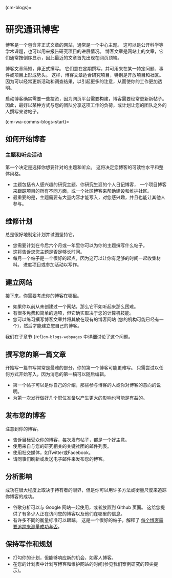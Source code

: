 (cm-blogs)=
# 研究通讯博客

博客是一个包含非正式文章的网站，通常是一个中心主题。 这可以是公开科学等学术课题，也可以用来报告研究项目的进展情况。 博客文章是网站上的文章，它们通常按倒序显示，因此最近的文章首先出现在网页顶端。

博客文章简短，非正式撰写。 它们意在定期撰写，并可用来在某一特定问题、事件或项目上形成势头。 这样，博客文章适合研究项目，特别是开放项目和社区。 因为可以经常更新活动和调查结果，以引起更多的注意，从而使你的工作更加透明。

启动博客确实需要一些投资，因为网页平台需要构建，博客需要经常更新新帖子。 因此，最好以某种方式与您的团队分享这项工作的负荷，或计划让您的团队之外的人撰写来访帖子。

(cm-wa-comms-blogs-start)=
## 如何开始博客

### 主题和听众活动

第一个决定是选择你想要针对的主题和听众。 这将决定您博客的可读性水平和整体风格。

* 主题包括令人感兴趣的研究主题、你研究生涯的个人日记博客， 一个项目博客来跟踪项目的所有不同方面，或一个社区博客来帮助建设和维护社区。
* 最重要的是，主题需要有大量内容才能写入，对您感兴趣，并且也能让其他人参与。

## 维修计划

总是很好地制定计划并试图坚持它。

* 您需要计划在今后六个月或一年里你可以为你的主题撰写什么帖子。
* 这将告诉您您主题是否足够长时间。
* 每月一个帖子是一个很好的起点，因为这可以让你有足够的时间一起收集材料。 进度项目或参加活动以写作。

## 建立网站

接下来，你需要考虑你的博客在哪里。

* 如果你以前从未创建过一个网站，那么它不如听起来那么困难。
* 有很多免费和简单的选项，但它确实取决于您的计算机技能。
* 您可以练习撰写博客文章并将其放在现有的博客网站 (您的机构可能已经有一个)，然后才能建立您自己的博客。

我们在子章节 {ref}`cm-blogs-webpages` 中详细讨论了这个问题。

## 撰写您的第一篇文章

开始写一篇书写常常是最难的部分，你的第一个博客可能更难写。 只需尝试以任何方式开始写入，因为消息的第一稿可以随后编辑。

* 第一个帖子可以是你自己的介绍，那些参与博客的人或你对博客的意向的说明。
* 为第一次发行做好几个职位准备以产生更大的影响也可能是有益的。

## 发布您的博客

注意到你的博客。

* 告诉目标受众你的博客，每次发布帖子，都是一个好主意。
* 使用来自与您的研究相关的关键社团的邮件列表。
* 使用社交媒体，如Twitter或Facebook。
* 请同事们刷新或发送电子邮件来发布您的博客。

## 分析影响

成功在很大程度上取决于持有者的眼界，但是你可以用许多方法或衡量尺度来追踪你博客的成功。

* 谷歌分析可以与 Google 网站一起使用，或者放置到 Github 页面。 这给您提供了有多少人正在访问您的博客以及他们在哪里的信息。
* 有许多不同的衡量标准可以跟踪。 这是一个很好的帖子，解释了 [每个博客需要追踪来测量成功与否](https://www.dreamhost.com/blog/metrics-every-blogger-needs-to-track/)。

## 保持写作和规划

* 打勾你的计划，但能够响应新的机会，如客人博客。
* 在您的计划表中计划写博客和维护网站的时间(参见我们案例研究的顶尖提示)。
